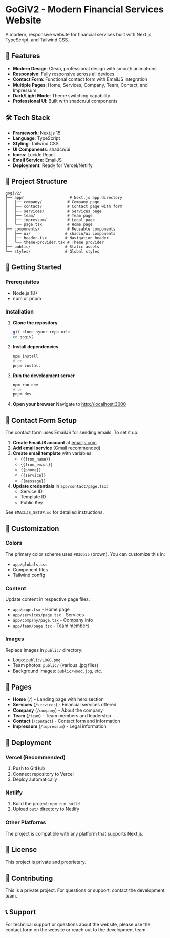 # GoGiV2 - Modern Financial Services Website

A modern, responsive website for financial services built with Next.js, TypeScript, and Tailwind CSS.

## 🚀 Features

- **Modern Design**: Clean, professional design with smooth animations
- **Responsive**: Fully responsive across all devices
- **Contact Form**: Functional contact form with EmailJS integration
- **Multiple Pages**: Home, Services, Company, Team, Contact, and Impressum
- **Dark/Light Mode**: Theme switching capability
- **Professional UI**: Built with shadcn/ui components

## 🛠️ Tech Stack

- **Framework**: Next.js 15
- **Language**: TypeScript
- **Styling**: Tailwind CSS
- **UI Components**: shadcn/ui
- **Icons**: Lucide React
- **Email Service**: EmailJS
- **Deployment**: Ready for Vercel/Netlify

## 📁 Project Structure

```
gogiv2/
├── app/                    # Next.js app directory
│   ├── company/           # Company page
│   ├── contact/           # Contact page with form
│   ├── services/          # Services page
│   ├── team/              # Team page
│   ├── impressum/         # Legal page
│   └── page.tsx           # Home page
├── components/            # Reusable components
│   ├── ui/               # shadcn/ui components
│   ├── header.tsx        # Navigation header
│   └── theme-provider.tsx # Theme provider
├── public/               # Static assets
└── styles/               # Global styles
```

## 🚀 Getting Started

### Prerequisites

- Node.js 18+ 
- npm or pnpm

### Installation

1. **Clone the repository**
   ```bash
   git clone <your-repo-url>
   cd gogiv2
   ```

2. **Install dependencies**
   ```bash
   npm install
   # or
   pnpm install
   ```

3. **Run the development server**
   ```bash
   npm run dev
   # or
   pnpm dev
   ```

4. **Open your browser**
   Navigate to [http://localhost:3000](http://localhost:3000)

## 📧 Contact Form Setup

The contact form uses EmailJS for sending emails. To set it up:

1. **Create EmailJS account** at [emailjs.com](https://www.emailjs.com/)
2. **Add email service** (Gmail recommended)
3. **Create email template** with variables:
   - `{{from_name}}`
   - `{{from_email}}`
   - `{{phone}}`
   - `{{service}}`
   - `{{message}}`
4. **Update credentials** in `app/contact/page.tsx`:
   - Service ID
   - Template ID
   - Public Key

See `EMAILJS_SETUP.md` for detailed instructions.

## 🎨 Customization

### Colors
The primary color scheme uses `#836b55` (brown). You can customize this in:
- `app/globals.css`
- Component files
- Tailwind config

### Content
Update content in respective page files:
- `app/page.tsx` - Home page
- `app/services/page.tsx` - Services
- `app/company/page.tsx` - Company info
- `app/team/page.tsx` - Team members

### Images
Replace images in `public/` directory:
- Logo: `public/LOGO.png`
- Team photos: `public/` (various .jpg files)
- Background images: `public/wood.jpg`, etc.

## 📱 Pages

- **Home** (`/`) - Landing page with hero section
- **Services** (`/services`) - Financial services offered
- **Company** (`/company`) - About the company
- **Team** (`/team`) - Team members and leadership
- **Contact** (`/contact`) - Contact form and information
- **Impressum** (`/impressum`) - Legal information

## 🚀 Deployment

### Vercel (Recommended)
1. Push to GitHub
2. Connect repository to Vercel
3. Deploy automatically

### Netlify
1. Build the project: `npm run build`
2. Upload `out/` directory to Netlify

### Other Platforms
The project is compatible with any platform that supports Next.js.

## 📄 License

This project is private and proprietary.

## 🤝 Contributing

This is a private project. For questions or support, contact the development team.

## 📞 Support

For technical support or questions about the website, please use the contact form on the website or reach out to the development team. 